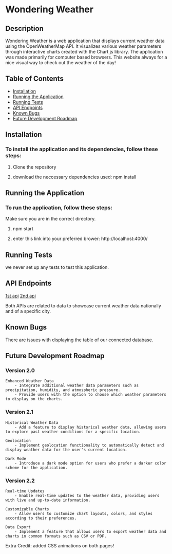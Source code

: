 

# Wondering Weather 

## Description
Wondering Weather is a web application that displays current weather data using the OpenWeatherMap API. It visualizes various weather parameters through interactive charts created with the Chart.js library. The application was made primarily for computer based browsers. This website always for a nice visual way to check out the weather of the day! 

## Table of Contents
- [Installation](#installation)
- [Running the Application](#running-the-application)
- [Running Tests](#running-tests)
- [API Endpoints](#api-endpoints)
- [Known Bugs](#known-bugs)
- [Future Development Roadmap](#future-development-roadmap)

## Installation

### To install the application and its dependencies, follow these steps:

1. Clone the repository

2. download the neccessary dependencies used: 
    npm install

## Running the Application

### To run the application, follow these steps:
Make sure you are in the correct directory.

1. npm start

2. enter this link into your preferred brower: http://localhost:4000/

## Running Tests

we never set up any tests to test this application.

## API Endpoints

[1st api](https://api.openweathermap.org/data/2.5/forecast)
[2nd api](https://www.weather.gov/documentation/services-web-api#/default/alerts_active_count)

Both APIs are related to data to showcase current weather data nationally and of a specific city. 


## Known Bugs
There are issues with displaying the table of our connected database. 

## Future Development Roadmap

### Version 2.0

    Enhanced Weather Data
        - Integrate additional weather data parameters such as precipitation, humidity, and atmospheric pressure.
        - Provide users with the option to choose which weather parameters to display on the charts.

### Version 2.1
    Historical Weather Data
        - Add a feature to display historical weather data, allowing users to explore past weather conditions for a specific location.
    
    Geolocation
        - Implement geolocation functionality to automatically detect and display weather data for the user's current location.

    Dark Mode
        - Introduce a dark mode option for users who prefer a darker color scheme for the application.

### Version 2.2

    Real-time Updates
        - Enable real-time updates to the weather data, providing users with live and up-to-date information.

    Customizable Charts
        - Allow users to customize chart layouts, colors, and styles according to their preferences.

    Data Export
        - Implement a feature that allows users to export weather data and charts in common formats such as CSV or PDF.


Extra Credit: added CSS animations on both pages!